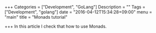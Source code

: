 +++
Categories = ["Development", "GoLang"]
Description = ""
Tags = ["Development", "golang"]
date = "2016-04-12T15:34:28+09:00"
menu = "main"
title = "Monads tutorial"

+++
In this article I check that how to use Monads.
